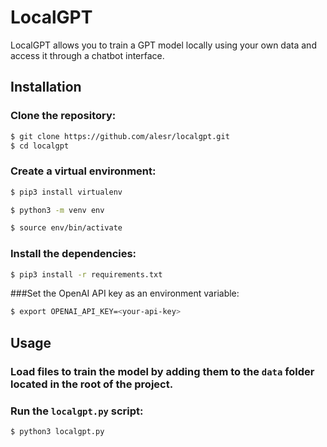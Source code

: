 # LocalGPT

LocalGPT allows you to train a GPT model locally using your own data and access it through a chatbot interface.

## Installation

### Clone the repository:

```bash
$ git clone https://github.com/alesr/localgpt.git
$ cd localgpt
```

### Create a virtual environment:

```bash
$ pip3 install virtualenv
```

```bash
$ python3 -m venv env
```

```bash
$ source env/bin/activate
```

### Install the dependencies:

```bash
$ pip3 install -r requirements.txt
```

###Set the OpenAI API key as an environment variable:

```bash
$ export OPENAI_API_KEY=<your-api-key>
```

## Usage

### Load files to train the model by adding them to the `data` folder located in the root of the project.

### Run the `localgpt.py` script:

```bash
$ python3 localgpt.py
```
